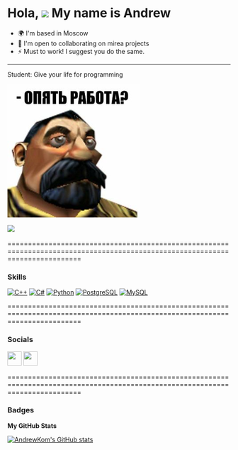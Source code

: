Hola, ![](https://user-images.githubusercontent.com/18350557/176309783-0785949b-9127-417c-8b55-ab5a4333674e.gif) My name is Andrew
==============================================================================================================================

* 🌍  I'm based in Moscow
* 🤝  I'm open to collaborating on mirea projects
* ⚡  Must to work! I suggest you do the same.
---------------------------------------
Student: Give your life for programming

![alt text](https://github.com/AndrewKom/AndrewKom/blob/main/work1.jpg)


<a href="https://www.github.com/AndrewKom" target="_blank" rel="noreferrer"><img
src="https://img.shields.io/github/followers/AndrewKom?logo=github&style=for-the-badge&color=3382ed&labelColor=000000" /></a>

==============================================================================================================================

### Skills

<p align="left">
<a href="https://docs.microsoft.com/en-us/cpp/?view=msvc-170" target="_blank" rel="noreferrer"><img src="https://raw.githubusercontent.com/danielcranney/readme-generator/main/public/icons/skills/cplusplus-colored.svg" width="36" height="36" alt="C++" /></a>
<a href="https://docs.microsoft.com/en-us/dotnet/csharp/" target="_blank" rel="noreferrer"><img src="https://raw.githubusercontent.com/danielcranney/readme-generator/main/public/icons/skills/csharp-colored.svg" width="36" height="36" alt="C#" /></a>
<a href="https://www.python.org/" target="_blank" rel="noreferrer"><img src="https://raw.githubusercontent.com/danielcranney/readme-generator/main/public/icons/skills/python-colored.svg" width="36" height="36" alt="Python" /></a>
<a href="https://www.postgresql.org/" target="_blank" rel="noreferrer"><img src="https://raw.githubusercontent.com/danielcranney/readme-generator/main/public/icons/skills/postgresql-colored.svg" width="36" height="36" alt="PostgreSQL" /></a>
<a href="https://www.mysql.com/" target="_blank" rel="noreferrer"><img src="https://raw.githubusercontent.com/danielcranney/readme-generator/main/public/icons/skills/mysql-colored.svg" width="36" height="36" alt="MySQL" /></a>
</p>

==============================================================================================================================

### Socials

<p align="left"> <a href="https://discord.com/users/Kom_de_kom#4255" target="_blank" rel="noreferrer"><img src="https://raw.githubusercontent.com/danielcranney/readme-generator/main/public/icons/socials/discord.svg" width="32" height="32" /></a> <a href="https://www.github.com/AndrewKom" target="_blank" rel="noreferrer"><img src="https://raw.githubusercontent.com/danielcranney/readme-generator/main/public/icons/socials/github.svg" width="32" height="32" /></a></p>

==============================================================================================================================

### Badges

<b>My GitHub Stats</b>

<a href="http://www.github.com/AndrewKom"><img src="https://github-readme-stats.vercel.app/api?username=AndrewKom&show_icons=true&hide=&count_private=true&title_color=3382ed&text_color=ffffff&icon_color=3382ed&bg_color=000000&hide_border=true&show_icons=true" alt="AndrewKom's GitHub stats" /></a>

